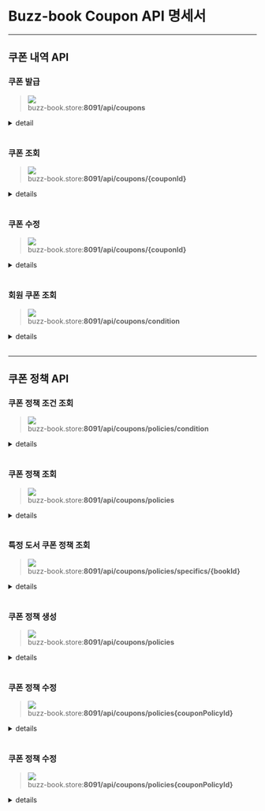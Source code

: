 # Buzz-book Coupon API 명세서

---

## 쿠폰 내역 API

### 쿠폰 발급 
 
> ![](https://img.shields.io/static/v1?label=&message=POST&color=brightgreen) <br />
> buzz-book.store:**8091/api/coupons**
 
<details>
<summary>detail</summary>
 
#### Request

```json
{
  "couponPolicyId": 1
}
```
 
#### Response

```json
{
  "id": 0,
  "couponCode": "string",
  "createDate": "string",
  "expireDate": "string",
  "couponStatus": "used",
  "couponPolicyResponse": {
    "id": 0,
    "name": "string",
    "discountType": "string",
    "discountRate": 0,
    "discountAmount": 0,
    "standardPrice": 0,
    "maxDiscountAmount": 0,
    "period": 0,
    "startDate": "2024-07-04",
    "endDate": "2024-07-04",
    "isDeleted": true,
    "couponTypeResponse": {
      "id": 0,
      "name": "string"
    }
  }
}
```
</details>
<br />

### 쿠폰 조회

> ![](https://img.shields.io/static/v1?label=&message=GET&color=blue) <br />
> buzz-book.store:**8091/api/coupons/{couponId}**
<details>
<summary>details</summary>

#### Request

#### Response

```json
{
  "id": 0,
  "createDate": "2024-07-04",
  "expireDate": "2024-07-04",
  "status": "used",
  "couponPolicyResponse": {
    "id": 0,
    "name": "string",
    "discountType": "string",
    "discountRate": 0,
    "discountAmount": 0,
    "standardPrice": 0,
    "maxDiscountAmount": 0,
    "period": 0,
    "startDate": "2024-07-04",
    "endDate": "2024-07-04",
    "isDeleted": true,
    "couponTypeResponse": {
      "id": 0,
      "name": "string"
    }
  }
}
```
</details>
<br />

### 쿠폰 수정

> ![](https://img.shields.io/static/v1?label=&message=PUT&color=orange) <br />
> buzz-book.store:**8091/api/coupons/{couponId}**

<details>
<summary>details</summary>

#### Request
```json
{
  "status": "used"
}
```

#### Response

```json
{
  "id": 0,
  "createDate": "2024-07-04",
  "expireDate": "2024-07-04",
  "status": "used",
  "couponPolicyResponse": {
    "id": 0,
    "name": "string",
    "discountType": "string",
    "discountRate": 0,
    "discountAmount": 0,
    "standardPrice": 0,
    "maxDiscountAmount": 0,
    "period": 0,
    "startDate": "2024-07-04",
    "endDate": "2024-07-04",
    "isDeleted": true,
    "couponTypeResponse": {
      "id": 0,
      "name": "string"
    }
  }
}
```
</details>
<br />

### 회원 쿠폰 조회

> ![](https://img.shields.io/static/v1?label=&message=POST&color=brightgreen) <br />
> buzz-book.store:**8091/api/coupons/condition**

<details>
<summary>details</summary>

#### Request
```json
[
  {
    "couponCode": "string",
    "couponPolicyId": 1
  }
]
```

#### Response

```json
[
  {
    "id": 0,
    "createDate": "2024-07-04",
    "expireDate": "2024-07-04",
    "status": "used",
    "couponPolicyResponse": {
      "id": 0,
      "name": "string",
      "discountType": "string",
      "discountRate": 0,
      "discountAmount": 0,
      "standardPrice": 0,
      "maxDiscountAmount": 0,
      "period": 0,
      "startDate": "2024-07-04",
      "endDate": "2024-07-04",
      "isDeleted": true,
      "couponTypeResponse": {
        "id": 0,
        "name": "string"
      }
    }
  }
]
```
</details>
<br />

---

## 쿠폰 정책 API

### 쿠폰 정책 조건 조회

> ![](https://img.shields.io/static/v1?label=&message=POST&color=brightgreen) <br />
> buzz-book.store:**8091/api/coupons/policies/condition**

<details>
<summary>details</summary>

#### Request
```json
{
  "pageable": {
    "offset": 0,
    "sort": {
      "empty": true,
      "sorted": true,
      "unsorted": true
    },
    "paged": true,
    "pageNumber": 0,
    "pageSize": 0,
    "unpaged": true
  },
  "discountTypeName": "string",
  "isDeleted": "string",
  "couponTypeName": "string"
}
```

#### Response

```json
{
  "totalPages": 0,
  "totalElements": 0,
  "first": true,
  "last": true,
  "size": 0,
  "sort": {
    "empty": true,
    "sorted": true,
    "unsorted": true
  },
  "content": [
    {
      "id": 0,
      "name": "string",
      "discountType": "string",
      "discountRate": 0,
      "discountAmount": 0,
      "standardPrice": 0,
      "maxDiscountAmount": 0,
      "period": 0,
      "startDate": "2024-07-04",
      "endDate": "2024-07-04",
      "isDeleted": true,
      "couponTypeResponse": {
        "id": 0,
        "name": "string"
      }
    }
  ],
  "number": 0,
  "pageable": {
    "offset": 0,
    "sort": {
      "empty": true,
      "sorted": true,
      "unsorted": true
    },
    "paged": true,
    "pageNumber": 0,
    "pageSize": 0,
    "unpaged": true
  },
  "numberOfElements": 0,
  "empty": true
}
```
</details>
<br />

### 쿠폰 정책 조회

> ![](https://img.shields.io/static/v1?label=&message=GET&color=blue) <br />
> buzz-book.store:**8091/api/coupons/policies**

<details>
<summary>details</summary>

#### Request

#### Response

```json
{
  "globalCouponPolicies": [
    {
      "id": 0,
      "name": "string",
      "discountType": "string",
      "discountRate": 0,
      "discountAmount": 0,
      "standardPrice": 0,
      "maxDiscountAmount": 0,
      "period": 0,
      "startDate": "2024-07-04",
      "endDate": "2024-07-04",
      "isDeleted": true,
      "couponTypeResponse": {
        "id": 0,
        "name": "string"
      }
    }
  ],
  "specificCouponPolicies": [
    {
      "id": 0,
      "name": "string",
      "discountType": "string",
      "discountRate": 0,
      "discountAmount": 0,
      "standardPrice": 0,
      "maxDiscountAmount": 0,
      "period": 0,
      "startDate": "2024-07-04",
      "endDate": "2024-07-04",
      "isDeleted": true,
      "couponTypeResponse": {
        "id": 0,
        "name": "string"
      }
    }
  ],
  "categoryCouponPolicies": [
    {
      "id": 0,
      "name": "string",
      "discountType": "string",
      "discountRate": 0,
      "discountAmount": 0,
      "standardPrice": 0,
      "maxDiscountAmount": 0,
      "period": 0,
      "startDate": "2024-07-04",
      "endDate": "2024-07-04",
      "isDeleted": true,
      "couponTypeResponse": {
        "id": 0,
        "name": "string"
      }
    }
  ]
}
```
</details>
<br />

### 특정 도서 쿠폰 정책 조회

> ![](https://img.shields.io/static/v1?label=&message=GET&color=blue) <br />
> buzz-book.store:**8091/api/coupons/policies/specifics/{bookId}**

<details>
<summary>details</summary>

#### Request

#### Response

```json
[
  {
    "id": 0,
    "name": "string",
    "discountType": "string",
    "discountRate": 0,
    "discountAmount": 0,
    "standardPrice": 0,
    "maxDiscountAmount": 0,
    "period": 0,
    "startDate": "2024-07-04",
    "endDate": "2024-07-04",
    "isDeleted": true,
    "couponTypeResponse": {
      "id": 0,
      "name": "string"
    }
  }
]
```
</details>
<br />

### 쿠폰 정책 생성

> ![](https://img.shields.io/static/v1?label=&message=POST&color=brightgreen) <br />
> buzz-book.store:**8091/api/coupons/policies**

<details>
<summary>details</summary>

#### Request

```json
{
  "name": "string",
  "discountType": "string",
  "discountRate": 0,
  "discountAmount": 20000,
  "standardPrice": 500000,
  "maxDiscountAmount": 0,
  "period": 0,
  "startDate": "string",
  "endDate": "string",
  "couponType": "string",
  "targetId": 0
}
```

#### Response

```json
{
  "id": 0,
  "name": "string"
}
```
</details>
<br />

### 쿠폰 정책 수정

> ![](https://img.shields.io/static/v1?label=&message=PUT&color=orange) <br />
> buzz-book.store:**8091/api/coupons/policies{couponPolicyId}**

<details>
<summary>details</summary>

#### Request

```json
{
  "endDate": "2024-07-04"
}
```

#### Response

```json
{
  "id": 0,
  "name": "string",
  "discountType": "string",
  "discountRate": 0,
  "discountAmount": 0,
  "standardPrice": 0,
  "maxDiscountAmount": 0,
  "period": 0,
  "startDate": "2024-07-04",
  "endDate": "2024-07-04",
  "isDeleted": true,
  "couponTypeResponse": {
    "id": 0,
    "name": "string"
  }
}
```
</details>
<br />

### 쿠폰 정책 수정

> ![](https://img.shields.io/static/v1?label=&message=DELETE&color=red) <br />
> buzz-book.store:**8091/api/coupons/policies{couponPolicyId}**

<details>
<summary>details</summary>

#### Request

#### Response

</details>
<br />